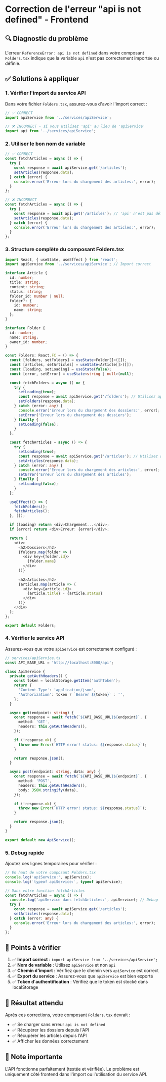 # Correction de l'erreur "api is not defined" - Frontend

## 🔍 **Diagnostic du problème**

L'erreur `ReferenceError: api is not defined` dans votre composant `Folders.tsx` indique que la variable `api` n'est pas correctement importée ou définie.

## ✅ **Solutions à appliquer**

### 1. **Vérifier l'import du service API**

Dans votre fichier `Folders.tsx`, assurez-vous d'avoir l'import correct :

```typescript
// ✅ CORRECT
import apiService from '../services/apiService';

// ❌ INCORRECT - si vous utilisez 'api' au lieu de 'apiService'
import api from '../services/apiService';
```

### 2. **Utiliser le bon nom de variable**

```typescript
// ✅ CORRECT
const fetchArticles = async () => {
  try {
    const response = await apiService.get('/articles');
    setArticles(response.data);
  } catch (error) {
    console.error('Erreur lors du chargement des articles:', error);
  }
};

// ❌ INCORRECT
const fetchArticles = async () => {
  try {
    const response = await api.get('/articles'); // 'api' n'est pas défini
    setArticles(response.data);
  } catch (error) {
    console.error('Erreur lors du chargement des articles:', error);
  }
};
```

### 3. **Structure complète du composant Folders.tsx**

```typescript
import React, { useState, useEffect } from 'react';
import apiService from '../services/apiService'; // Import correct

interface Article {
  id: number;
  title: string;
  content: string;
  status: string;
  folder_id: number | null;
  folder?: {
    id: number;
    name: string;
  };
}

interface Folder {
  id: number;
  name: string;
  owner_id: number;
}

const Folders: React.FC = () => {
  const [folders, setFolders] = useState<Folder[]>([]);
  const [articles, setArticles] = useState<Article[]>([]);
  const [loading, setLoading] = useState(false);
  const [error, setError] = useState<string | null>(null);

  const fetchFolders = async () => {
    try {
      setLoading(true);
      const response = await apiService.get('/folders'); // Utilisez apiService
      setFolders(response.data);
    } catch (error: any) {
      console.error('Erreur lors du chargement des dossiers:', error);
      setError('Erreur lors du chargement des dossiers');
    } finally {
      setLoading(false);
    }
  };

  const fetchArticles = async () => {
    try {
      setLoading(true);
      const response = await apiService.get('/articles'); // Utilisez apiService
      setArticles(response.data);
    } catch (error: any) {
      console.error('Erreur lors du chargement des articles:', error);
      setError('Erreur lors du chargement des articles');
    } finally {
      setLoading(false);
    }
  };

  useEffect(() => {
    fetchFolders();
    fetchArticles();
  }, []);

  if (loading) return <div>Chargement...</div>;
  if (error) return <div>Erreur: {error}</div>;

  return (
    <div>
      <h2>Dossiers</h2>
      {folders.map(folder => (
        <div key={folder.id}>
          {folder.name}
        </div>
      ))}
      
      <h2>Articles</h2>
      {articles.map(article => (
        <div key={article.id}>
          {article.title} - {article.status}
        </div>
      ))}
    </div>
  );
};

export default Folders;
```

### 4. **Vérifier le service API**

Assurez-vous que votre `apiService` est correctement configuré :

```typescript
// services/apiService.ts
const API_BASE_URL = 'http://localhost:8000/api';

class ApiService {
  private getAuthHeaders() {
    const token = localStorage.getItem('authToken');
    return {
      'Content-Type': 'application/json',
      'Authorization': token ? `Bearer ${token}` : '',
    };
  }

  async get(endpoint: string) {
    const response = await fetch(`${API_BASE_URL}${endpoint}`, {
      method: 'GET',
      headers: this.getAuthHeaders(),
    });

    if (!response.ok) {
      throw new Error(`HTTP error! status: ${response.status}`);
    }

    return response.json();
  }

  async post(endpoint: string, data: any) {
    const response = await fetch(`${API_BASE_URL}${endpoint}`, {
      method: 'POST',
      headers: this.getAuthHeaders(),
      body: JSON.stringify(data),
    });

    if (!response.ok) {
      throw new Error(`HTTP error! status: ${response.status}`);
    }

    return response.json();
  }
}

export default new ApiService();
```

### 5. **Debug rapide**

Ajoutez ces lignes temporaires pour vérifier :

```typescript
// En haut de votre composant Folders.tsx
console.log('apiService:', apiService);
console.log('typeof apiService:', typeof apiService);

// Dans votre fonction fetchArticles
const fetchArticles = async () => {
  console.log('apiService dans fetchArticles:', apiService); // Debug
  try {
    const response = await apiService.get('/articles');
    setArticles(response.data);
  } catch (error: any) {
    console.error('Erreur lors du chargement des articles:', error);
  }
};
```

## 🔧 **Points à vérifier**

1. ✅ **Import correct** : `import apiService from '../services/apiService';`
2. ✅ **Nom de variable** : Utilisez `apiService` et non `api`
3. ✅ **Chemin d'import** : Vérifiez que le chemin vers `apiService` est correct
4. ✅ **Export du service** : Assurez-vous que `apiService` est bien exporté
5. ✅ **Token d'authentification** : Vérifiez que le token est stocké dans localStorage

## 🎯 **Résultat attendu**

Après ces corrections, votre composant `Folders.tsx` devrait :
- ✅ Se charger sans erreur `api is not defined`
- ✅ Récupérer les dossiers depuis l'API
- ✅ Récupérer les articles depuis l'API
- ✅ Afficher les données correctement

## 📝 **Note importante**

L'API fonctionne parfaitement (testée et vérifiée). Le problème est uniquement côté frontend dans l'import ou l'utilisation du service API.
